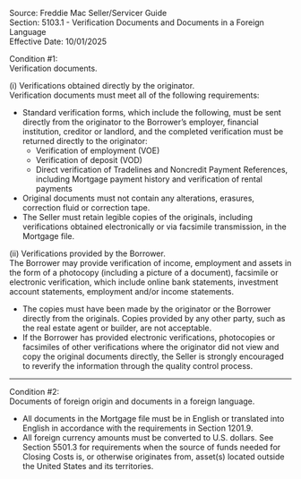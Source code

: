 Source: Freddie Mac Seller/Servicer Guide  
Section: 5103.1 - Verification Documents and Documents in a Foreign Language  
Effective Date: 10/01/2025  

Condition #1:  
Verification documents.

(i) Verifications obtained directly by the originator.  
Verification documents must meet all of the following requirements:  
- Standard verification forms, which include the following, must be sent directly from the originator to the Borrower’s employer, financial institution, creditor or landlord, and the completed verification must be returned directly to the originator:  
  - Verification of employment (VOE)  
  - Verification of deposit (VOD)  
  - Direct verification of Tradelines and Noncredit Payment References, including Mortgage payment history and verification of rental payments  
- Original documents must not contain any alterations, erasures, correction fluid or correction tape.  
- The Seller must retain legible copies of the originals, including verifications obtained electronically or via facsimile transmission, in the Mortgage file.

(ii) Verifications provided by the Borrower.  
The Borrower may provide verification of income, employment and assets in the form of a photocopy (including a picture of a document), facsimile or electronic verification, which include online bank statements, investment account statements, employment and/or income statements.  
- The copies must have been made by the originator or the Borrower directly from the originals. Copies provided by any other party, such as the real estate agent or builder, are not acceptable.  
- If the Borrower has provided electronic verifications, photocopies or facsimiles of other verifications where the originator did not view and copy the original documents directly, the Seller is strongly encouraged to reverify the information through the quality control process.

---

Condition #2:  
Documents of foreign origin and documents in a foreign language.  
- All documents in the Mortgage file must be in English or translated into English in accordance with the requirements in Section 1201.9.  
- All foreign currency amounts must be converted to U.S. dollars. See Section 5501.3 for requirements when the source of funds needed for Closing Costs is, or otherwise originates from, asset(s) located outside the United States and its territories.
